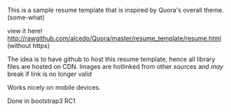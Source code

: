 This is a sample resume template that is inspired by Quora's overall theme. (some-what)


view it here! http://rawgithub.com/alcedo/Quora/master/resume_template/resume.html (without https)


The idea is to have github to host this resume template, hence all library files are hosted on CDN. Images are hotlinked from other sources and *may* break if link is no longer valid 

Works nicely on mobile devices.

Done in bootstrap3 RC1 

